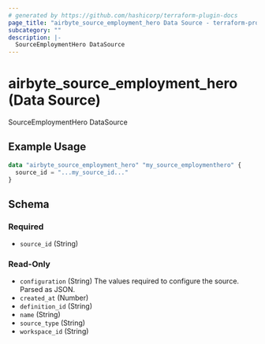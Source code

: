 ```yaml
---
# generated by https://github.com/hashicorp/terraform-plugin-docs
page_title: "airbyte_source_employment_hero Data Source - terraform-provider-airbyte"
subcategory: ""
description: |-
  SourceEmploymentHero DataSource
---
```


# airbyte_source_employment_hero (Data Source)

SourceEmploymentHero DataSource

## Example Usage

```terraform
data "airbyte_source_employment_hero" "my_source_employmenthero" {
  source_id = "...my_source_id..."
}
```

<!-- schema generated by tfplugindocs -->
## Schema

### Required

- `source_id` (String)

### Read-Only

- `configuration` (String) The values required to configure the source. Parsed as JSON.
- `created_at` (Number)
- `definition_id` (String)
- `name` (String)
- `source_type` (String)
- `workspace_id` (String)
